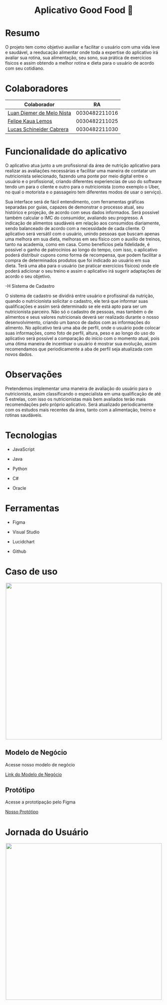 <h1 align="center"> Aplicativo Good Food 🍉 </h1>

# Resumo

O projeto tem como objetivo auxiliar e facilitar o usuário com uma vida leve e saudável, a reeducação alimentar onde toda a expertise do aplicativo irá avaliar sua rotina, sua alimentação, seu sono, sua prática de exercícios físicos e assim obtendo a melhor rotina e dieta para o usuário de acordo com seu cotidiano.

# Colaboradores 
| Colaborador  | RA |
| ------------- | ------------- |
|   [Luan Diemer de Melo Nista](https://github.com/luandiemer) |  0030482211016  |
|   [Felipe Kaua Lemos](https://github.com/Lemos56)  | 0030482211025  |
|   [Lucas Schineider Cabrera](https://github.com/Schineider2)  | 0030482211030  |


# Funcionalidade do aplicativo

O aplicativo atua junto a um profissional da área de nutrição aplicativo para realizar as avaliações necessárias e facilitar uma maneira de contatar um nutricionista selecionado, fazendo uma ponte por meio digital entre o usuário e o profissional, criando diferentes experiencias de uso do software tendo um para o cliente e outro para o nutricionista (como exemplo o Uber, no qual o motorista e o passageiro tem diferentes modos de usar o serviço).

Sua interface será de fácil entendimento, com ferramentas gráficas separadas por guias, capazes de demonstrar o processo atual, seu histórico e projeção, de acordo com seus dados informados. Será possível também calcular o IMC do consumidor, avaliando seu progresso. A indicação de alimentos saudáveis em relação aos consumidos diariamente, sendo balanceado de acordo com a necessidade de cada cliente. O aplicativo será versátil com o usuário, unindo pessoas que buscam apenas uma melhora em sua dieta, melhoras em seu físico com o auxílio de treinos, tanto na academia, como em casa. Como benefícios pela fidelidade, é possível o ganho de patrocínios ao longo do tempo, com isso, o aplicativo poderá distribuir cupons como forma de recompensa,  que podem facilitar a compra de determinados produtos que foi indicado ao usuário em sua dieta. Terá uma aba para o usuário (se praticar exercícios físicos) onde ele poderá adicionar o seu treino e assim o aplicativo irá sugerir adaptações de acordo o seu objetivo.

-H Sistema de Cadastro

O sistema de cadastro se dividirá entre usuário e profissinal da nutrição, quando o nutricionista solicitar o cadastro, ele terá que informar suas qualificações e assim será determinado se ele está apto para ser um nutricionista parceiro. Não só o cadastro de pessoas, mas também o de alimentos e seus valores nutricionais deverá ser realizado durante o nosso desenvolvimento, criando um banco de dados com as informações do alimento. No aplicativo terá uma aba de perfil, onde o usuário pode colocar suas informações, como foto de perfil, altura, peso e ao longo do uso do aplicativo será possível a comparação do início com o momento atual, pois uma ótima maneira de incentivar o usuário é mostrar sua evolução, assim recomendamos que periodicamente a aba de perfil seja atualizada com novos dados.

# Observações 
Pretendemos implementar uma maneira de avaliação do usuário para o nutricionista, assim classificando o especialista em uma qualificação de até 5 estrelas, com isso os nutricionistas mais bem avaliados terão mais recomendações pelo próprio aplicativo. Será atualizado periodicamente com os estudos mais recentes da área, tanto com a alimentação, treino e rotinas saudáveis.

# Tecnologias

- JavaScript 

- Java

- Python

- C#

- Oracle

# Ferramentas

- Figma

- Visual Studio

- Lucidchart

- Github

# Caso de uso

<div align="center">
<img src="https://user-images.githubusercontent.com/110908112/236832792-32dcf2b0-21c3-448d-b5fa-173bd45161e5.png" width="500px" />
</div>

## Modelo de Negócio

Acesse nosso modelo de negócio

[Link do Modelo de Negócio](https://fatecspgov-my.sharepoint.com/:w:/g/personal/felipe_lemos2_fatec_sp_gov_br/EYni4C8reypAm7WxNaDU2coBGXmywtZAh_a7InfvNL-K6Q?e=55fmvj)

## Protótipo
Acesse a prototipação pelo Figma

[Nosso Protótipo](https://www.figma.com/file/FdZ1WjyumaRK8zyQ6hJoET/Projeto-Feed?node-id=0%3A1&t=T3gAFYx4Vj08SCIf-1)

# Jornada do Usuário

<div align="center">
<img src="https://user-images.githubusercontent.com/110908112/236973859-7d555c29-c426-40a7-a1dd-f3e288efc166.jpg" width="500px" />
</div>
